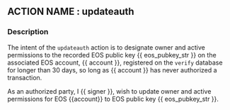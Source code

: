 ## ACTION NAME : updateauth

### Description

The intent of the `updateauth` action is to designate owner and active permissions to the recorded EOS public key {{ eos_pubkey_str }} on the associated EOS account, {{ account }}, registered on the `verify` database for longer than 30 days, so long as {{ account }} has never authorized a transaction.

As an authorized party, I {{ signer }}, wish to update owner and active permissions for EOS {{account}} to EOS public key {{ eos_pubkey_str }}. 

